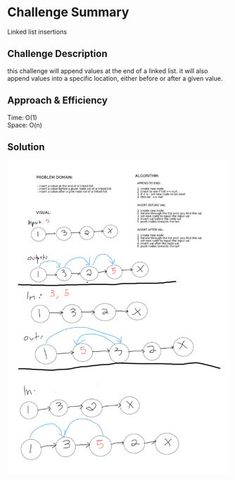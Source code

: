 # Challenge Summary
Linked list insertions 

## Challenge Description
this challenge will append values at the end of a linked list. it
will also append values into a specific location, either before
or after a given value.

## Approach & Efficiency
Time: O(1) <br>
Space: O(n) <br>

## Solution
![whiteboard](../../resources/aww-board.png)
